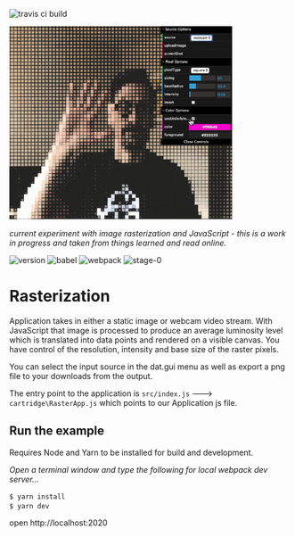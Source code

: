 ![travis ci build](https://travis-ci.org/pjkarlik/Rasterization.svg?branch=master&style=flat-square)


<img src="splash.gif" alt="drawing" width="400px"/>

*current experiment with image rasterization and JavaScript - this is a work in progress and taken from things learned and read online.*

![version](https://img.shields.io/badge/version-0.1.1-green.svg?style=flat-square)
![babel](https://img.shields.io/badge/babel--core-6.26.0-green.svg?style=flat-square)
![webpack](https://img.shields.io/badge/webpack-3.6.0-51b1c5.svg?style=flat-square)
![stage-0](https://img.shields.io/badge/ECMAScript-6-c55197.svg?style=flat-square)

# Rasterization

  Application takes in either a static image or webcam video stream. With JavaScript that image is processed to produce an average luminosity level which is translated into data points and rendered on a visible canvas. You have control of the resolution, intensity and base size of the raster pixels. 

  You can select the input source in the dat.gui menu as well as export a png file to your downloads from the output.

  The entry point to the application is 
  ```src/index.js``` ---> ```cartridge\RasterApp.js``` which points to our Application js file. 

## Run the example
  Requires Node and Yarn to be installed for build and development.

  *Open a terminal window and type the following for local webpack dev server...*
  ```bash
  $ yarn install
  $ yarn dev
  ```
  open http://localhost:2020
